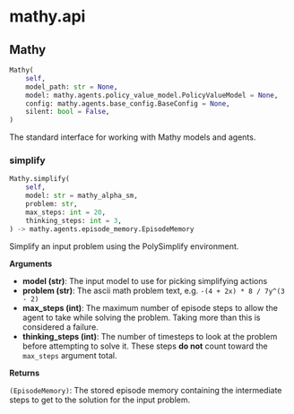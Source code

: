 # mathy.api

## Mathy
```python
Mathy(
    self,
    model_path: str = None,
    model: mathy.agents.policy_value_model.PolicyValueModel = None,
    config: mathy.agents.base_config.BaseConfig = None,
    silent: bool = False,
)
```
The standard interface for working with Mathy models and agents.
### simplify
```python
Mathy.simplify(
    self,
    model: str = mathy_alpha_sm,
    problem: str,
    max_steps: int = 20,
    thinking_steps: int = 3,
) -> mathy.agents.episode_memory.EpisodeMemory
```
Simplify an input problem using the PolySimplify environment.

__Arguments__

- __model (str)__: The input model to use for picking simplifying actions
- __problem (str)__: The ascii math problem text, e.g. `-(4 + 2x) * 8 / 7y^(3 - 2)`
- __max_steps (int)__: The maximum number of episode steps to allow the agent to take
    while solving the problem. Taking more than this is considered a failure.
- __thinking_steps (int)__: The number of timesteps to look at the problem before attempting
    to solve it. These steps **do not** count toward the `max_steps` argument total.

__Returns__

`(EpisodeMemory)`: The stored episode memory containing the intermediate steps to get
    to the solution for the input problem.


